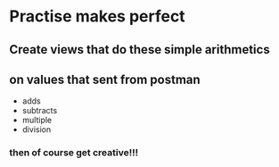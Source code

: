 # Practise makes perfect

## Create views that do these simple arithmetics
## on values that sent from postman
- adds 
- subtracts
- multiple
- division

### then of course get creative!!!